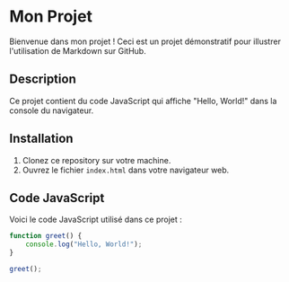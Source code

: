 # Mon Projet

Bienvenue dans mon projet ! Ceci est un projet démonstratif pour illustrer l'utilisation de Markdown sur GitHub.

## Description

Ce projet contient du code JavaScript qui affiche "Hello, World!" dans la console du navigateur.

## Installation

1. Clonez ce repository sur votre machine.
2. Ouvrez le fichier `index.html` dans votre navigateur web.

## Code JavaScript

Voici le code JavaScript utilisé dans ce projet :

```javascript
function greet() {
    console.log("Hello, World!");
}

greet();
